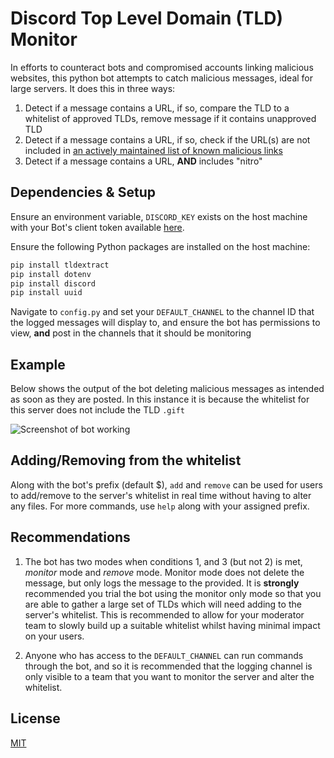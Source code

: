 # Discord Top Level Domain (TLD) Monitor

In efforts to counteract bots and compromised accounts linking malicious websites, this python bot attempts to catch malicious messages, ideal for large servers. It does this in three ways:

1. Detect if a message contains a URL, if so, compare the TLD to a whitelist of approved TLDs, remove message if it contains unapproved TLD 
2. Detect if a message contains a URL, if so, check if the URL(s) are not included in [an actively maintained list of known malicious links](https://github.com/nikolaischunk/discord-phishing-links)
3. Detect if a message contains a URL, **AND** includes "nitro"

 
## Dependencies & Setup

Ensure an environment variable, ```DISCORD_KEY``` exists on the host machine with your Bot's client token available [here](https://discord.com/developers/applications).

Ensure the following Python packages are installed on the host machine:

```bash
pip install tldextract
pip install dotenv
pip install discord
pip install uuid
```

Navigate to ```config.py``` and set your ```DEFAULT_CHANNEL``` to the channel ID that the logged messages will display to, and  ensure the bot has permissions to view,  **and** post in the channels that it should be monitoring

## Example
Below shows the output of the bot deleting malicious messages as intended as soon as they are posted. In this instance it is because the whitelist for this server does not include the TLD ```.gift```

![Screenshot of bot working](https://i.imgur.com/7QPaSCU.png)

## Adding/Removing from the whitelist

Along with the bot's prefix (default $), ```add``` and ```remove``` can be used for users to add/remove to the server's whitelist in real time without having to alter any files. For more commands, use ```help``` along with your assigned prefix.

## Recommendations
1. The bot has two modes when conditions 1, and 3 (but not 2) is met, *monitor* mode and *remove* mode. Monitor mode does not delete the message, but only logs the message to the provided. It is **strongly** recommended you trial the bot using the monitor only mode so that you are able to gather a large set of TLDs which will need adding to the server's whitelist. This is recommended to allow for your moderator team to slowly build up a suitable whitelist whilst having minimal impact on your users. 

2. Anyone who has access to the ```DEFAULT_CHANNEL``` can run commands through the bot, and so it is recommended that the logging channel is only visible to a team that you want to monitor the server and alter the whitelist.

## License
[MIT](https://choosealicense.com/licenses/mit/)